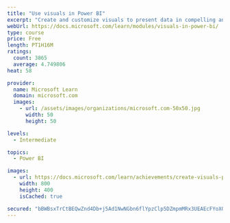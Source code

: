 ```yaml
---
title: "Use visuals in Power BI"
excerpt: "Create and customize visuals to present data in compelling and insightful ways."
webUrl: https://docs.microsoft.com/learn/modules/visuals-in-power-bi/
type: course
price: Free
length: PT1H16M
ratings:
  count: 3865
  average: 4.749806
heat: 58

provider:
  name: Microsoft Learn
  domain: microsoft.com
  images:
    - url: /assets/images/organizations/microsoft.com-50x50.jpg
      width: 50
      height: 50

levels:
  - Intermediate

topics:
  - Power BI

images:
  - url: https://docs.microsoft.com/learn/achievements/create-visuals-power-bi-desktop-social.png
    width: 800
    height: 400
    isCached: true

secured: "bBWBsxTrCtBEQwZnd4Db+j5Ad1NwNGbn6flYpzClp5DZmpmMRx3UEAEcFYoXQ2r+bvLwWy4QUegHzrEXfh0VtyjTEucmZUbzUPJm1G5BRYQeImHU3dvpNxhlm3yAljdIhhYyuJKziLWpMlXWU8C+jntwH1w26xMwp/M5m7pjI7FDDYiaYnGqZ2nrVJAewBBEnlpccAIW/vu4ltcsPchKGdC8d0XVzWzncJ+BHKFwK9ac+lj24xHc7omZM4uT9+tLpX2MHFvfgl4f22DDDNhEZCtYQ/+Yp1y3+0YRBkbanSJ3Hr/Jpn0E5aEA6NKjnvnPauhAwjgPS7ypxMRKKdTo9pbKu3hBX0Bbj/s7uaDDiXIy9uBfYSOtNrcI7WeG6JJmowER29U52FTcoQJr9yIB7veDYMmsHfF/jDcoqHkHu7s=;0OIuroaTkTzkJAW+Ej2jmA=="
---
```


